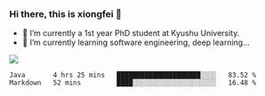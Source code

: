 ### Hi there, this is xiongfei 👋


- 🔭 I’m currently a 1st year PhD student at Kyushu University.
- 🌱 I’m currently learning software engineering, deep learning...

<!--
**Toma62299781/Toma62299781** is a ✨ _special_ ✨ repository because its `README.md` (this file) appears on your GitHub profile.
Here are some ideas to get you started:
-->

![](https://github-readme-stats.vercel.app/api?username=Toma62299781)

<!--START_SECTION:waka-->
```text
Java       4 hrs 25 mins   █████████████████████░░░░   83.52 % 
Markdown   52 mins         ████░░░░░░░░░░░░░░░░░░░░░   16.48 % 
```
<!--END_SECTION:waka-->


